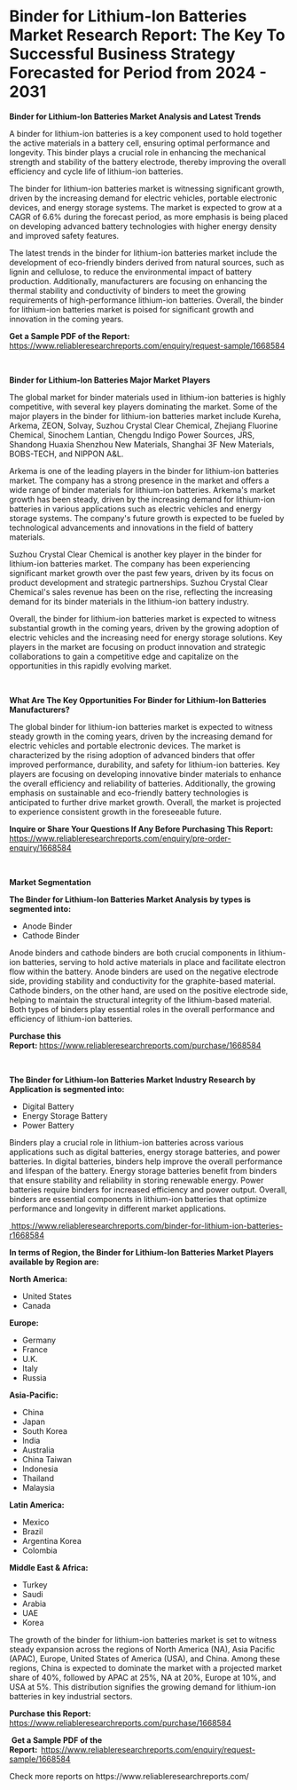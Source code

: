 <p><h1>Binder for Lithium-Ion Batteries Market Research Report: The Key To Successful Business Strategy Forecasted for Period from 2024 - 2031</h1></p><p><strong>Binder for Lithium-Ion Batteries Market Analysis and Latest Trends</strong></p>
<p><p>A binder for lithium-ion batteries is a key component used to hold together the active materials in a battery cell, ensuring optimal performance and longevity. This binder plays a crucial role in enhancing the mechanical strength and stability of the battery electrode, thereby improving the overall efficiency and cycle life of lithium-ion batteries.</p><p>The binder for lithium-ion batteries market is witnessing significant growth, driven by the increasing demand for electric vehicles, portable electronic devices, and energy storage systems. The market is expected to grow at a CAGR of 6.6% during the forecast period, as more emphasis is being placed on developing advanced battery technologies with higher energy density and improved safety features.</p><p>The latest trends in the binder for lithium-ion batteries market include the development of eco-friendly binders derived from natural sources, such as lignin and cellulose, to reduce the environmental impact of battery production. Additionally, manufacturers are focusing on enhancing the thermal stability and conductivity of binders to meet the growing requirements of high-performance lithium-ion batteries. Overall, the binder for lithium-ion batteries market is poised for significant growth and innovation in the coming years.</p></p>
<p><strong>Get a Sample PDF of the Report:&nbsp;</strong> <a href="https://www.reliableresearchreports.com/enquiry/request-sample/1668584">https://www.reliableresearchreports.com/enquiry/request-sample/1668584</a></p>
<p>&nbsp;</p>
<p><strong>Binder for Lithium-Ion Batteries Major Market Players</strong></p>
<p><p>The global market for binder materials used in lithium-ion batteries is highly competitive, with several key players dominating the market. Some of the major players in the binder for lithium-ion batteries market include Kureha, Arkema, ZEON, Solvay, Suzhou Crystal Clear Chemical, Zhejiang Fluorine Chemical, Sinochem Lantian, Chengdu Indigo Power Sources, JRS, Shandong Huaxia Shenzhou New Materials, Shanghai 3F New Materials, BOBS-TECH, and NIPPON A&L.</p><p>Arkema is one of the leading players in the binder for lithium-ion batteries market. The company has a strong presence in the market and offers a wide range of binder materials for lithium-ion batteries. Arkema's market growth has been steady, driven by the increasing demand for lithium-ion batteries in various applications such as electric vehicles and energy storage systems. The company's future growth is expected to be fueled by technological advancements and innovations in the field of battery materials.</p><p>Suzhou Crystal Clear Chemical is another key player in the binder for lithium-ion batteries market. The company has been experiencing significant market growth over the past few years, driven by its focus on product development and strategic partnerships. Suzhou Crystal Clear Chemical's sales revenue has been on the rise, reflecting the increasing demand for its binder materials in the lithium-ion battery industry.</p><p>Overall, the binder for lithium-ion batteries market is expected to witness substantial growth in the coming years, driven by the growing adoption of electric vehicles and the increasing need for energy storage solutions. Key players in the market are focusing on product innovation and strategic collaborations to gain a competitive edge and capitalize on the opportunities in this rapidly evolving market.</p></p>
<p>&nbsp;</p>
<p><strong>What Are The Key Opportunities For Binder for Lithium-Ion Batteries Manufacturers?</strong></p>
<p><p>The global binder for lithium-ion batteries market is expected to witness steady growth in the coming years, driven by the increasing demand for electric vehicles and portable electronic devices. The market is characterized by the rising adoption of advanced binders that offer improved performance, durability, and safety for lithium-ion batteries. Key players are focusing on developing innovative binder materials to enhance the overall efficiency and reliability of batteries. Additionally, the growing emphasis on sustainable and eco-friendly battery technologies is anticipated to further drive market growth. Overall, the market is projected to experience consistent growth in the foreseeable future.</p></p>
<p><strong>Inquire or Share Your Questions If Any Before Purchasing This Report:</strong> <a href="https://www.reliableresearchreports.com/enquiry/pre-order-enquiry/1668584">https://www.reliableresearchreports.com/enquiry/pre-order-enquiry/1668584</a></p>
<p>&nbsp;</p>
<p><strong>Market Segmentation</strong></p>
<p><strong>The Binder for Lithium-Ion Batteries Market Analysis by types is segmented into:</strong></p>
<p><ul><li>Anode Binder</li><li>Cathode Binder</li></ul></p>
<p><p>Anode binders and cathode binders are both crucial components in lithium-ion batteries, serving to hold active materials in place and facilitate electron flow within the battery. Anode binders are used on the negative electrode side, providing stability and conductivity for the graphite-based material. Cathode binders, on the other hand, are used on the positive electrode side, helping to maintain the structural integrity of the lithium-based material. Both types of binders play essential roles in the overall performance and efficiency of lithium-ion batteries.</p></p>
<p><strong>Purchase this Report:&nbsp;</strong><a href="https://www.reliableresearchreports.com/purchase/1668584">https://www.reliableresearchreports.com/purchase/1668584</a></p>
<p>&nbsp;</p>
<p><strong>The Binder for Lithium-Ion Batteries Market Industry Research by Application is segmented into:</strong></p>
<p><ul><li>Digital Battery</li><li>Energy Storage Battery</li><li>Power Battery</li></ul></p>
<p><p>Binders play a crucial role in lithium-ion batteries across various applications such as digital batteries, energy storage batteries, and power batteries. In digital batteries, binders help improve the overall performance and lifespan of the battery. Energy storage batteries benefit from binders that ensure stability and reliability in storing renewable energy. Power batteries require binders for increased efficiency and power output. Overall, binders are essential components in lithium-ion batteries that optimize performance and longevity in different market applications.</p></p>
<p><a href="https://www.reliableresearchreports.com/binder-for-lithium-ion-batteries-r1668584">&nbsp;https://www.reliableresearchreports.com/binder-for-lithium-ion-batteries-r1668584</a></p>
<p><strong>In terms of Region, the Binder for Lithium-Ion Batteries Market Players available by Region are:</strong></p>
<p>
    <p> <strong> North America: </strong>
        <ul>
            <li>United States</li>
            <li>Canada</li>
        </ul>
        </p> 
    <p> <strong> Europe: </strong>
        <ul>
            <li>Germany</li>
            <li>France</li>
            <li>U.K.</li>
            <li>Italy</li>
            <li>Russia</li>
        </ul>
        </p> 
    <p> <strong> Asia-Pacific: </strong>
        <ul>
            <li>China</li>
            <li>Japan</li>
            <li>South Korea</li>
            <li>India</li>
            <li>Australia</li>
            <li>China Taiwan</li>
            <li>Indonesia</li>
            <li>Thailand</li>
            <li>Malaysia</li>
        </ul>
        </p> 
    <p> <strong> Latin America: </strong>
        <ul>
            <li>Mexico</li>
            <li>Brazil</li>
            <li>Argentina Korea</li>
            <li>Colombia</li>
        </ul>
        </p> 
    <p> <strong> Middle East & Africa: </strong>
        <ul>
            <li>Turkey</li>
            <li>Saudi</li>
            <li>Arabia</li>
            <li>UAE</li>
            <li>Korea</li>
        </ul>
    </p>
    </p>
<p><p>The growth of the binder for lithium-ion batteries market is set to witness steady expansion across the regions of North America (NA), Asia Pacific (APAC), Europe, United States of America (USA), and China. Among these regions, China is expected to dominate the market with a projected market share of 40%, followed by APAC at 25%, NA at 20%, Europe at 10%, and USA at 5%. This distribution signifies the growing demand for lithium-ion batteries in key industrial sectors.</p></p>
<p><strong>Purchase this Report: </strong><a href="https://www.reliableresearchreports.com/purchase/1668584">https://www.reliableresearchreports.com/purchase/1668584</a></p>
<p>&nbsp;<strong>Get a Sample PDF of the Report:&nbsp;&nbsp;</strong><a href="https://www.reliableresearchreports.com/enquiry/request-sample/1668584">https://www.reliableresearchreports.com/enquiry/request-sample/1668584</a></p>
<p><strong></strong></p>
<p>Check more reports on https://www.reliableresearchreports.com/</p>